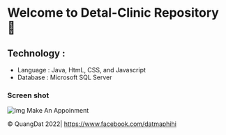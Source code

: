 # Welcome to Detal-Clinic Repository 👋

## Technology :
* Language : Java, HtmL, CSS, and Javascript
* Database : Microsoft SQL Server 

### Screen shot
![Img Make An Appoinment](https://github.com/QuanggDat/DetalClinic/blob/main/images/(1)MakeAppointment.png)
<img alt="" src="">

© QuangDat 2022| https://www.facebook.com/datmaphihi

